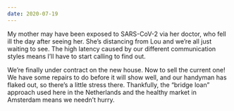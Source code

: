 ```yaml
---
date: 2020-07-19
---
```


My mother may have been exposed to SARS-CoV-2 via her doctor, who fell ill the day after seeing her. She’s distancing from Lou and we’re all just waiting to see. The high latency caused by our different communication styles means I’ll have to start calling to find out.

We’re finally under contract on the new house. Now to sell the current one! We have some repairs to do before it will show well, and our handyman has flaked out, so there’s a little stress there. Thankfully, the “bridge loan” approach used here in the Netherlands and the healthy market in Amsterdam means we needn’t hurry.

